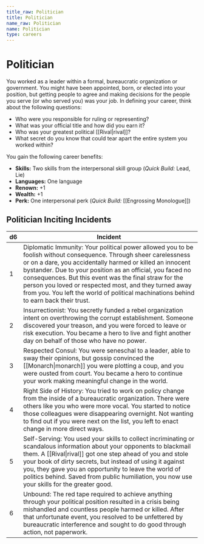 ```yaml
---
title_raw: Politician
title: Politician
name_raw: Politician
name: Politician
type: careers
---
```


# Politician

You worked as a leader within a formal, bureaucratic organization or government. You might have been appointed, born, or elected into your position, but getting people to agree and making decisions for the people you serve (or who served you) was your job. In defining your career, think about the following questions:

- Who were you responsible for ruling or representing?
- What was your official title and how did you earn it?
- Who was your greatest political [[Rival|rival]]?
- What secret do you know that could tear apart the entire system you worked within?

You gain the following career benefits:

- **Skills:** Two skills from the interpersonal skill group (*Quick Build:* Lead, Lie)
- **Languages:** One language
- **Renown:** +1
- **Wealth:** +1
- **Perk:** One interpersonal perk (*Quick Build:* [[Engrossing Monologue]])

## Politician Inciting Incidents

| d6  | Incident                                                                                                                                                                                                                                                                                                                                                                                                                                               |
| --- | ------------------------------------------------------------------------------------------------------------------------------------------------------------------------------------------------------------------------------------------------------------------------------------------------------------------------------------------------------------------------------------------------------------------------------------------------------ |
| 1   | Diplomatic Immunity: Your political power allowed you to be foolish without consequence. Through sheer carelessness or on a dare, you accidentally harmed or killed an innocent bystander. Due to your position as an official, you faced no consequences. But this event was the final straw for the person you loved or respected most, and they turned away from you. You left the world of political machinations behind to earn back their trust. |
| 2   | Insurrectionist: You secretly funded a rebel organization intent on overthrowing the corrupt establishment. Someone discovered your treason, and you were forced to leave or risk execution. You became a hero to live and fight another day on behalf of those who have no power.                                                                                                                                                                     |
| 3   | Respected Consul: You were seneschal to a leader, able to sway their opinions, but gossip convinced the [[Monarch\|monarch]] you were plotting a coup, and you were ousted from court. You became a hero to continue your work making meaningful change in the world.                                                                                                                                                                                  |
| 4   | Right Side of History: You tried to work on policy change from the inside of a bureaucratic organization. There were others like you who were more vocal. You started to notice those colleagues were disappearing overnight. Not wanting to find out if you were next on the list, you left to enact change in more direct ways.                                                                                                                      |
| 5   | Self-Serving: You used your skills to collect incriminating or scandalous information about your opponents to blackmail them. A [[Rival\|rival]] got one step ahead of you and stole your book of dirty secrets, but instead of using it against you, they gave you an opportunity to leave the world of politics behind. Saved from public humiliation, you now use your skills for the greater good.                                                 |
| 6   | Unbound: The red tape required to achieve anything through your political position resulted in a crisis being mishandled and countless people harmed or killed. After that unfortunate event, you resolved to be unfettered by bureaucratic interference and sought to do good through action, not paperwork.                                                                                                                                          |
